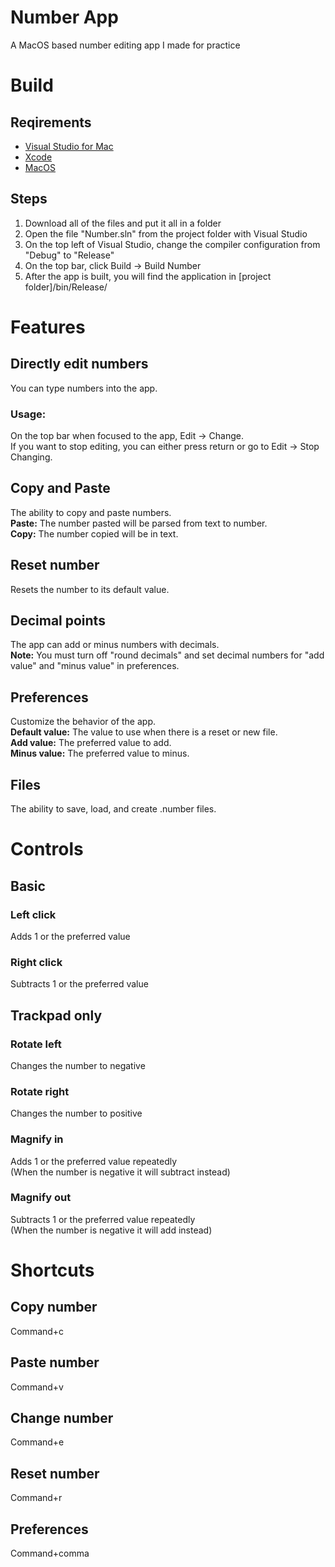 # Number App
A MacOS based number editing app I made for practice
# Build
## Reqirements
- [Visual Studio for Mac](https://visualstudio.microsoft.com/vs/mac/)
- [Xcode](https://developer.apple.com/xcode/)
- [MacOS](https://www.apple.com/macos/)
## Steps
1. Download all of the files and put it all in a folder
2. Open the file "Number.sln" from the project folder with Visual Studio
3. On the top left of Visual Studio, change the compiler configuration from "Debug" to "Release" 
4. On the top bar, click Build -> Build Number
5. After the app is built, you will find the application in \[project folder]/bin/Release/
# Features
## Directly edit numbers
You can type numbers into the app.  
### Usage:
On the top bar when focused to the app, Edit -> Change.  
If you want to stop editing, you can either press return or go to Edit -> Stop Changing.
## Copy and Paste
The ability to copy and paste numbers.  
**Paste:** The number pasted will be parsed from text to number.  
**Copy:** The number copied will be in text.  
## Reset number
Resets the number to its default value.
## Decimal points
The app can add or minus numbers with decimals.  
**Note:** You must turn off "round decimals" and set decimal numbers for "add value" and "minus value" in preferences.
## Preferences
Customize the behavior of the app.  
**Default value:** The value to use when there is a reset or new file.  
**Add value:** The preferred value to add.  
**Minus value:** The preferred value to minus.  
## Files
The ability to save, load, and create .number files.
# Controls
## Basic
### Left click
Adds 1 or the preferred value
### Right click
Subtracts 1 or the preferred value
## Trackpad only
### Rotate left
Changes the number to negative
### Rotate right
Changes the number to positive
### Magnify in
Adds 1 or the preferred value repeatedly   
(When the number is negative it will subtract instead)
### Magnify out
Subtracts 1 or the preferred value repeatedly   
(When the number is negative it will add instead)
# Shortcuts
## Copy number
Command+c
## Paste number
Command+v
## Change number
Command+e
## Reset number
Command+r
## Preferences
Command+comma
